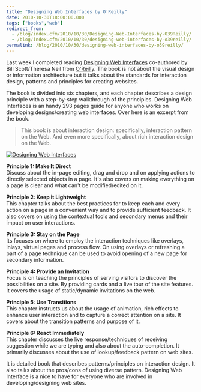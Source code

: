 ```yaml
---
title: "Designing Web Interfaces by O'Reilly"
date: 2010-10-30T18:00:00.000
tags: ["books","web"]
redirect_from: 
  - /blog/index.cfm/2010/10/30/Designing-Web-Interfaces-by-O39Reilly/
  - /blog/index.cfm/2010/10/30/designing-web-interfaces-by-o39reilly/
permalink: /blog/2010/10/30/designing-web-interfaces-by-o39reilly/
---
```


Last week I completed  reading  [Designing  Web Interfaces](http://goo.gl/2oNh  "http://goo.gl/2oNh") co-authored by Bill Scott/Theresa Neil from [O'Reilly](http://oreilly.com/ "http://oreilly.com/"). The  book  is not  about  the visual  design  or information architecture but it  talks  about  the  standards  for interaction  design,  patterns  and  principles  for  creating  websites.

The  book  is  divided  into six  chapters, and each  chapter  describes  a  design  principle  with a step-by-step walkthrough of the  principles. Designing  Web Interfaces  is  an handy  293 pages guide for anyone who works on  developing  designs/creating web interfaces. Over here is an excerpt from the book.

> This  book  is  about  interaction  design: specifically, interaction pattern on the Web. And even more specifically, about rich  interaction  design  on the Web.

  
[![Designing Web Interfaces](/assets/images/blog/DesigningWebInterfaces1.jpg "Designing Web Interfaces")](http://goo.gl/2oNh "http://goo.gl/2oNh")

**Principle 1: Make It Direct**  
Discuss  about the  in-page  editing,  drag  and  drop  and on applying actions to directly selected objects in a  page. It's  also  covers  on making  everything on a  page  is clear and what can't be modified/edited  on it. 
  
**Principle 2: Keep it Lightweight**  
This chapter talks about the  best  practices for to  keep  each and every  action  on a  page  in a  convenient  way and to  provide  sufficient  feedback. It also covers on  using  the  contextual  tools and secondary menus and their  impact  on user interactions.
  
**Principle 3: Stay on the Page**  
Its focuses on where to employ the interaction techniques like overlays, inlays, virtual pages and process flow. On using overlays or refreshing a part of a page technique can be used to avoid opening of a new page for secondary information.
  
**Principle 4: Provide an Invitation**  
Focus is on teaching the principles of serving visitors to discover the possibilities on a site. By  providing cards  and a  live  tour of the site features. It  covers  the  usage  of static/dynamic invitations on the  web.
  
**Principle 5: Use Transitions**  
This  chapter  instructs  us about the  usage  of  animation,  rich  effects to  enhance  user interaction and to  capture  a correct attention on a  site. It  covers  about the transition patterns and  purpose  of it.
  
**Principle 6: React Immediately**  
This  chapter  discusses the live response/techniques of  receiving  suggestion  while we are  typing  and also about the auto-completion. It primarily discusses about the  use  of lookup/feedback pattern  on web sites.  
  
It is detailed book that describes  patterns/principles  on interaction  design. It also talks about the  pros/cons of using diverse  pattern. Designing  Web Interface  is a nice to have for everyone who are  involved  in  developing/designing  web sites.